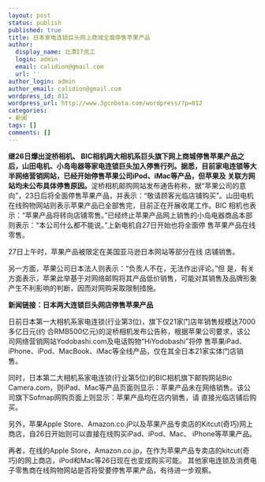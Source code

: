 ```yaml
---
layout: post
status: publish
published: true
title: 日本家电连锁巨头网上商城全面停售苹果产品
author:
  display_name: 北漂IT民工
  login: admin
  email: calidion@gmail.com
  url: ''
author_login: admin
author_email: calidion@gmail.com
wordpress_id: 812
wordpress_url: http://www.3gcnbeta.com/wordpress/?p=812
categories:
- 新闻
tags: []
comments: []
---
```

<p><strong>继26日爆出淀桥相机、 BIC相机两大相机系巨头旗下网上商城停售苹果产品之后，山田电机、小岛电器等家电连锁巨头加入停售行列。据悉，目前家电连锁等大半网络营销网站，已经开始停售苹果公司iPod、iMac等产品，但苹果及 关联方网站均未公布具体停售原因。</strong>淀桥相机邮购网站发布通告称称，据&ldquo;苹果公司的意 向&rdquo;，23日后将全面停售苹果产品，并表示：&ldquo;敬请顾客光临店铺购买&rdquo;。山田电机在线购物网站则表示苹果产品已全部售完，目前正在开展收尾工作。BIC 相机也表示：&ldquo;苹果产品将转向店铺零售。&rdquo;已经终止苹果产品网上销售的小岛电器商品本部则表示：&ldquo;本公司什么都不能说。&rdquo;上新电机自27日开始也将全面停 售苹果产品在线零售。</p>
<p>27日上午时，苹果产品被限定在美国亚马逊日本网站等部分在线 店铺销售。</p>
<p>另一方面，苹果公司日本法人则表示：&ldquo;负责人不在，无法作出评论。&rdquo;但 是，有关方面表示，苹果此举基于对网络邮购将其产品低价销售，可能对其销售及品牌形象产生不利影响的判断，因而对网购采取限制措施。</p>
<p><strong>新闻链接：日本两大连锁巨头网店停售苹果产品</strong></p>
<p>日前日本第一大相机系家电连锁(行业第3位)，旗下仅21家门店年销售规模达7000多亿日元(约 合RMB500亿元)的淀桥相机发布公告称，根据苹果公司要求，该公司网络营销网站Yodobashi.com及电话购物&ldquo;HiYodobashi&rdquo;将停 售苹果iPad、iPhone、iPod、MacBook、iMac等全线产品，仅在其全日本21家实体门店销售。</p>
<p>同时，日本第二大相机系家电连锁(行业第5位)的BIC相机旗下邮购网站Bic Camera.com，则iPad、Mac等产品页面则显示：苹果产品未在网络销售。该公司旗下Sofmap网购页面上则显示：苹果产品均在店内销售，请 直接光临店铺后购买。</p>
<p>另外，苹果Apple Store、Amazon.co.jP以及苹果产品专卖店的Kitcut(奇巧)网上商店，自26日开始则可以直接在线购买iPad、iPod、Mac、 iPhone等苹果产品。</p>
<p>再者，在线的Apple Store，Amazon.co.jp，在作为苹果产品专卖店的kitcut(奇巧)的网上商店，iPod和Mac等26日现在也变成购买可能。 其他家电连锁及消费电子零售商在线购物网站是否将受要停售苹果产品，有待进一步观察。</p>
